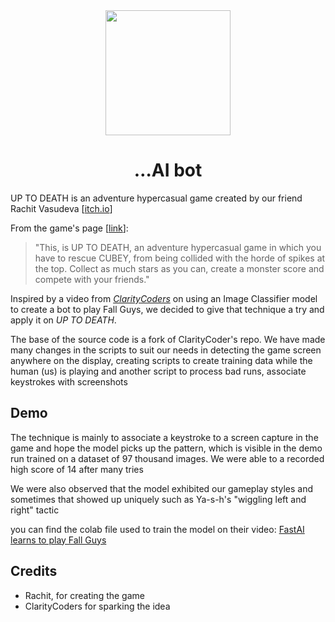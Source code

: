 <center>
    <img src="https://img.itch.zone/aW1nLzY3MDQyOTcucG5n/original/9RjANB.png" width="200" />
    <h1>…AI bot </h1>
</center>

UP TO DEATH is an adventure hypercasual game created by our friend Rachit
Vasudeva [[itch.io](https://itch.io/profile/rachit-vasudeva)]

From the game's page [[link](https://rachit-vasudeva.itch.io/up-to-death)]:

> "This, is UP TO DEATH, an adventure hypercasual game in which you have to
> rescue CUBEY, from being collided with the horde of spikes at the top. Collect
> as much stars as you can, create a monster score and compete with your
> friends."

Inspired by a video from
_[ClarityCoders](https://www.youtube.com/@ClarityCoders)_ on using an Image
Classifier model to create a bot to play Fall Guys, we decided to give that
technique a try and apply it on _UP TO DEATH_.

The base of the source code is a fork of ClarityCoder's repo. We have made many
changes in the scripts to suit our needs in detecting the game screen anywhere
on the display, creating scripts to create training data while the human (us) is
playing and another script to process bad runs, associate keystrokes with
screenshots

## Demo

The technique is mainly to associate a keystroke to a screen capture in the game
and hope the model picks up the pattern, which is visible in the demo run
trained on a dataset of 97 thousand images. We were able to a recorded high
score of 14 after many tries

We were also observed that the model exhibited our gameplay styles and sometimes
that showed up uniquely such as Ya-s-h's "wiggling left and right" tactic

<!-- TODO: INSERT VIDEO -->

you can find the colab file used to train the model on their video:
[FastAI learns to play Fall Guys](https://youtu.be/GS_0ZKzrvk0)

## Credits

- Rachit, for creating the game
- ClarityCoders for sparking the idea
